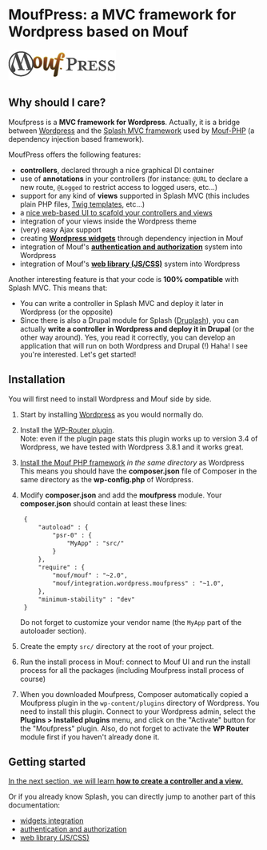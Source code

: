 MoufPress: a MVC framework for Wordpress based on Mouf
======================================================

![Logo](doc/images/moufpress.png)

Why should I care?
------------------

Moufpress is a **MVC framework for Wordpress**. Actually, it is a bridge between [Wordpress](http://wordpress.org/) and
the [Splash MVC framework](http://mouf-php.com/packages/mouf/mvc.splash/index.md) 
used by [Mouf-PHP](http://mouf-php.com) (a dependency injection based framework).

MoufPress offers the following features:

- **controllers**, declared through a nice graphical DI container
- use of **annotations** in your controllers (for instance: `@URL` to declare a new route, `@Logged` to restrict access to logged users, etc...)
- support for any kind of **views** supported in Splash MVC (this includes plain PHP files, [Twig templates](http://twig.sensiolabs.org/), etc...)
- a [nice web-based UI to scafold your controllers and views](http://mouf-php.com/packages/mouf/mvc.splash/doc/writing_controllers.md)
- integration of your views inside the Wordpress theme
- (very) easy Ajax support
- creating [**Wordpress widgets**](doc/widgets.md) through dependency injection in Mouf
- integration of Mouf's [**authentication and authorization**](doc/authentication_and_right_management.md) system into Wordpress
- integration of Mouf's [**web library (JS/CSS)**](doc/scripts-and-styles.md) system into Wordpress

Another interesting feature is that your code is **100% compatible** with Splash MVC. This means that:

- You can write a controller in Splash MVC and deploy it later in Wordpress (or the opposite)
- Since there is also a Drupal module for Splash ([Druplash](http://mouf-php.com/packages/mouf/integration.drupal.druplash/README.md)),
  you can actually **write a controller in Wordpress and deploy it in Drupal** (or the other way around).
  Yes, you read it correctly, you can develop an application that will run on both Wordpress and Drupal (!)
  Haha! I see you're interested. Let's get started!

Installation
------------

You will first need to install Wordpress and Mouf side by side.

1. Start by installing [Wordpress](http://wordpress.org/) as you would normally do.
2. Install the [WP-Router plugin](https://wordpress.org/plugins/wp-router/).  
   Note: even if the plugin page stats this plugin works up to version 3.4 of Wordpress,
   we have tested with Wordpress 3.8.1 and it works great. 
3. [Install the Mouf PHP framework](http://mouf-php.com/packages/mouf/mouf/doc/installing_mouf.md) _in the same directory_ as Wordpress
   This means you should have the **composer.json** file of Composer in the same directory as the **wp-config.php** of Wordpress.
4. Modify **composer.json** and add the **moufpress** module. Your **composer.json** should contain at least these lines: 

		{
			"autoload" : {
				"psr-0" : {
					"MyApp" : "src/"
				}
			},
			"require" : {
				"mouf/mouf" : "~2.0",
				"mouf/integration.wordpress.moufpress" : "~1.0",
			},
			"minimum-stability" : "dev"
		}

   Do not forget to customize your vendor name (the `MyApp` part of the autoloader section).
5. Create the empty `src/` directory at the root of your project.
6. Run the install process in Mouf: connect to Mouf UI and run the install process for all the packages 
   (including Moufpress install process of course)
7. When you downloaded Moufpress, Composer automatically copied a Moufpress plugin in the `wp-content/plugins` directory of
   Wordpress. You need to install this plugin. Connect to your Wordpress admin,  select the **Plugins > Installed plugins** 
   menu, and click on the "Activate" button for the "Moufpress" plugin. Also, do not forget to activate
   the **WP Router** module first if you haven't already done it.


Getting started
---------------

[In the next section, we will learn **how to create a controller and a view**.](doc/mvc.md)

Or if you already know Splash, you can directly jump to another part of this documentation:

- [widgets integration](doc/widgets.md)
- [authentication and authorization](doc/authentication_and_right_management.md)
- [web library (JS/CSS)](doc/scripts-and-styles.md)

